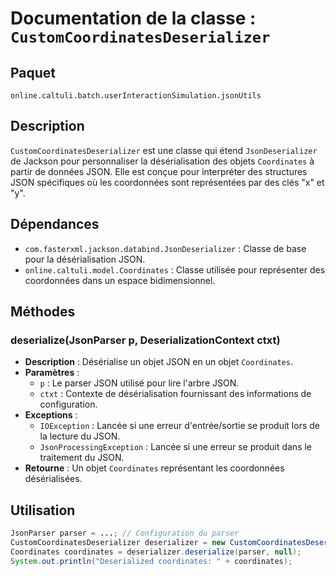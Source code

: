# Documentation de la classe : `CustomCoordinatesDeserializer`

## Paquet
`online.caltuli.batch.userInteractionSimulation.jsonUtils`

## Description
`CustomCoordinatesDeserializer` est une classe qui étend `JsonDeserializer` de Jackson pour personnaliser la désérialisation des objets `Coordinates` à partir de données JSON. Elle est conçue pour interpréter des structures JSON spécifiques où les coordonnées sont représentées par des clés "x" et "y".

## Dépendances
- `com.fasterxml.jackson.databind.JsonDeserializer` : Classe de base pour la désérialisation JSON.
- `online.caltuli.model.Coordinates` : Classe utilisée pour représenter des coordonnées dans un espace bidimensionnel.

## Méthodes
### deserialize(JsonParser p, DeserializationContext ctxt)
- **Description** : Désérialise un objet JSON en un objet `Coordinates`.
- **Paramètres** :
    - `p` : Le parser JSON utilisé pour lire l'arbre JSON.
    - `ctxt` : Contexte de désérialisation fournissant des informations de configuration.
- **Exceptions** :
    - `IOException` : Lancée si une erreur d'entrée/sortie se produit lors de la lecture du JSON.
    - `JsonProcessingException` : Lancée si une erreur se produit dans le traitement du JSON.
- **Retourne** : Un objet `Coordinates` représentant les coordonnées désérialisées.

## Utilisation
```java
JsonParser parser = ...; // Configuration du parser
CustomCoordinatesDeserializer deserializer = new CustomCoordinatesDeserializer();
Coordinates coordinates = deserializer.deserialize(parser, null);
System.out.println("Deserialized coordinates: " + coordinates);
